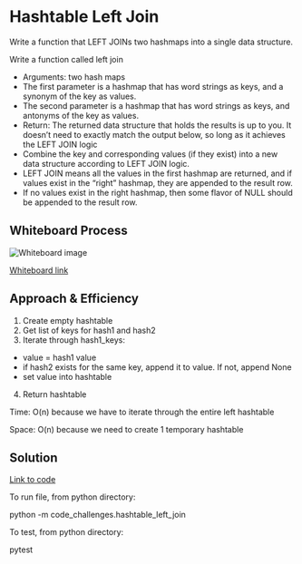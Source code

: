 # Hashtable Left Join

Write a function that LEFT JOINs two hashmaps into a single data structure.

Write a function called left join
- Arguments: two hash maps
- The first parameter is a hashmap that has word strings as keys, and a synonym of the key as values.
- The second parameter is a hashmap that has word strings as keys, and antonyms of the key as values.
- Return: The returned data structure that holds the results is up to you. It doesn’t need to exactly match the output below, so long as it achieves the LEFT JOIN logic
- Combine the key and corresponding values (if they exist) into a new data structure according to LEFT JOIN logic.
- LEFT JOIN means all the values in the first hashmap are returned, and if values exist in the “right” hashmap, they are appended to the result row.
- If no values exist in the right hashmap, then some flavor of NULL should be appended to the result row.

## Whiteboard Process
![Whiteboard image](whiteboard_33.png)

[Whiteboard link](https://www.figma.com/file/2ApMk8Jcrcx0Hl3rGGJ7pe/Code-Challenge-33?type=whiteboard&node-id=1%3A204&t=YwjokZr0bX2nPEvG-1)

## Approach & Efficiency

1. Create empty hashtable
2. Get list of keys for hash1 and hash2
3. Iterate through hash1_keys:
- value = hash1 value
- if hash2 exists for the same key, append it to value.  If not, append None
- set value into hashtable
4. Return hashtable

Time: O(n) because we have to iterate through the entire left hashtable

Space: O(n) because we need to create 1 temporary hashtable


## Solution

[Link to code](https://github.com/mikeshen7/data-structures-and-algorithms/blob/main/python/code_challenges/hashtable_left_join)

To run file, from python directory:

python -m code_challenges.hashtable_left_join

To test, from python directory:

pytest


